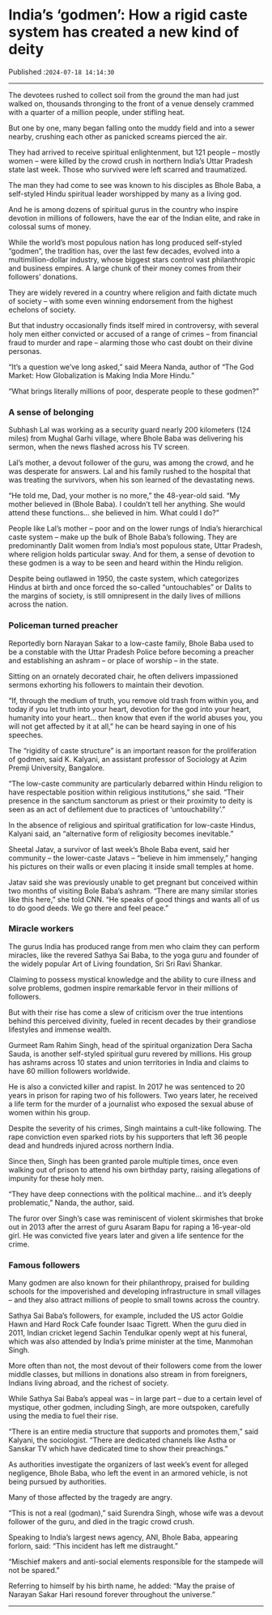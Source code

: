 # India’s ‘godmen’: How a rigid caste system has created a new kind of deity

Published :`2024-07-18 14:14:30`

---

The devotees rushed to collect soil from the ground the man had just walked on, thousands thronging to the front of a venue densely crammed with a quarter of a million people, under stifling heat.

But one by one, many began falling onto the muddy field and into a sewer nearby, crushing each other as panicked screams pierced the air.

They had arrived to receive spiritual enlightenment, but 121 people – mostly women – were killed by the crowd crush in northern India’s Uttar Pradesh state last week. Those who survived were left scarred and traumatized.

The man they had come to see was known to his disciples as Bhole Baba, a self-styled Hindu spiritual leader worshipped by many as a living god.

And he is among dozens of spiritual gurus in the country who inspire devotion in millions of followers, have the ear of the Indian elite, and rake in colossal sums of money.

While the world’s most populous nation has long produced self-styled “godmen”, the tradition has, over the last few decades, evolved into a multimillion-dollar industry, whose biggest stars control vast philanthropic and business empires. A large chunk of their money comes from their followers’ donations.

They are widely revered in a country where religion and faith dictate much of society – with some even winning endorsement from the highest echelons of society.

But that industry occasionally finds itself mired in controversy, with several holy men either convicted or accused of a range of crimes – from financial fraud to murder and rape – alarming those who cast doubt on their divine personas.

“It’s a question we’ve long asked,” said Meera Nanda, author of “The God Market: How Globalization is Making India More Hindu.”

“What brings literally millions of poor, desperate people to these godmen?”

### A sense of belonging

Subhash Lal was working as a security guard nearly 200 kilometers (124 miles) from Mughal Garhi village, where Bhole Baba was delivering his sermon, when the news flashed across his TV screen.

Lal’s mother, a devout follower of the guru, was among the crowd, and he was desperate for answers. Lal and his family rushed to the hospital that was treating the survivors, when his son learned of the devastating news.

“He told me, Dad, your mother is no more,” the 48-year-old said. “My mother believed in (Bhole Baba). I couldn’t tell her anything. She would attend these functions… she believed in him. What could I do?”

People like Lal’s mother – poor and on the lower rungs of India’s hierarchical caste system – make up the bulk of Bhole Baba’s following. They are predominantly Dalit women from India’s most populous state, Uttar Pradesh, where religion holds particular sway. And for them, a sense of devotion to these godmen is a way to be seen and heard within the Hindu religion.

Despite being outlawed in 1950, the caste system, which categorizes Hindus at birth and once forced the so-called “untouchables” or Dalits to the margins of society, is still omnipresent in the daily lives of millions across the nation.

### Policeman turned preacher

Reportedly born Narayan Sakar to a low-caste family, Bhole Baba used to be a constable with the Uttar Pradesh Police before becoming a preacher and establishing an ashram – or place of worship – in the state.

Sitting on an ornately decorated chair, he often delivers impassioned sermons exhorting his followers to maintain their devotion.

“If, through the medium of truth, you remove old trash from within you, and today if you let truth into your heart, devotion for the god into your heart, humanity into your heart… then know that even if the world abuses you, you will not get affected by it at all,” he can be heard saying in one of his speeches.

The “rigidity of caste structure” is an important reason for the proliferation of godmen, said K. Kalyani, an assistant professor of Sociology at Azim Premji University, Bangalore.

“The low-caste community are particularly debarred within Hindu religion to have respectable position within religious institutions,” she said. “Their presence in the sanctum sanctorum as priest or their proximity to deity is seen as an act of defilement due to practices of ‘untouchability’.”

In the absence of religious and spiritual gratification for low-caste Hindus, Kalyani said, an “alternative form of religiosity becomes inevitable.”

Sheetal Jatav, a survivor of last week’s Bhole Baba event, said her community – the lower-caste Jatavs – “believe in him immensely,” hanging his pictures on their walls or even placing it inside small temples at home.

Jatav said she was previously unable to get pregnant but conceived within two months of visiting Bole Baba’s ashram. “There are many similar stories like this here,” she told CNN. “He speaks of good things and wants all of us to do good deeds. We go there and feel peace.”

### Miracle workers

The gurus India has produced range from men who claim they can perform miracles, like the revered Sathya Sai Baba, to the yoga guru and founder of the widely popular Art of Living foundation, Sri Sri Ravi Shankar.

Claiming to possess mystical knowledge and the ability to cure illness and solve problems, godmen inspire remarkable fervor in their millions of followers.

But with their rise has come a slew of criticism over the true intentions behind this perceived divinity, fueled in recent decades by their grandiose lifestyles and immense wealth.

Gurmeet Ram Rahim Singh, head of the spiritual organization Dera Sacha Sauda, is another self-styled spiritual guru revered by millions. His group has ashrams across 10 states and union territories in India and claims to have 60 million followers worldwide.

He is also a convicted killer and rapist. In 2017 he was sentenced to 20 years in prison for raping two of his followers. Two years later, he received a life term for the murder of a journalist who exposed the sexual abuse of women within his group.

Despite the severity of his crimes, Singh maintains a cult-like following. The rape conviction even sparked riots by his supporters that left 36 people dead and hundreds injured across northern India.

Since then, Singh has been granted parole multiple times, once even walking out of prison to attend his own birthday party, raising allegations of impunity for these holy men.

“They have deep connections with the political machine… and it’s deeply problematic,” Nanda, the author, said.

The furor over Singh’s case was reminiscent of violent skirmishes that broke out in 2013 after the arrest of guru Asaram Bapu for raping a 16-year-old girl. He was convicted five years later and given a life sentence for the crime.

### Famous followers

Many godmen are also known for their philanthropy, praised for building schools for the impoverished and developing infrastructure in small villages – and they also attract millions of people to small towns across the country.

Sathya Sai Baba’s followers, for example, included the US actor Goldie Hawn and Hard Rock Cafe founder Isaac Tigrett. When the guru died in 2011, Indian cricket legend Sachin Tendulkar openly wept at his funeral, which was also attended by India’s prime minister at the time, Manmohan Singh.

More often than not, the most devout of their followers come from the lower middle classes, but millions in donations also stream in from foreigners, Indians living abroad, and the richest of society.

While Sathya Sai Baba’s appeal was – in large part – due to a certain level of mystique, other godmen, including Singh, are more outspoken, carefully using the media to fuel their rise.

“There is an entire media structure that supports and promotes them,” said Kalyani, the sociologist. “There are dedicated channels like Astha or Sanskar TV which have dedicated time to show their preachings.”

As authorities investigate the organizers of last week’s event for alleged negligence, Bhole Baba, who left the event in an armored vehicle, is not being pursued by authorities.

Many of those affected by the tragedy are angry.

“This is not a real (godman),” said Surendra Singh, whose wife was a devout follower of the guru, and died in the tragic crowd crush.

Speaking to India’s largest news agency, ANI, Bhole Baba, appearing forlorn, said: “This incident has left me distraught.”

“Mischief makers and anti-social elements responsible for the stampede will not be spared.”

Referring to himself by his birth name, he added: “May the praise of Narayan Sakar Hari resound forever throughout the universe.”

---

